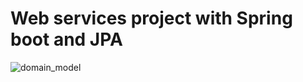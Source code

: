 # Web services project with Spring boot and JPA

![domain_model](https://user-images.githubusercontent.com/103954392/236675811-7ca46e86-c6f2-4d54-8b12-c40c2824ddeb.png)
